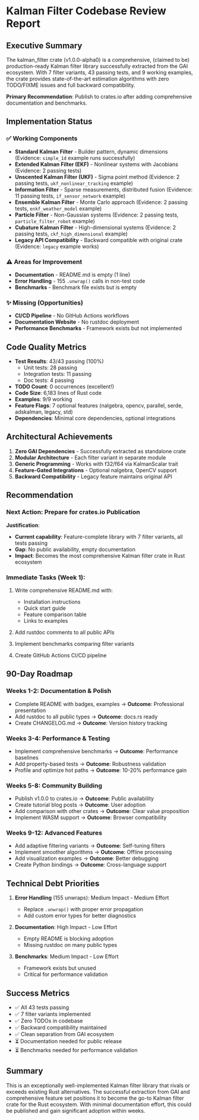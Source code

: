 # Kalman Filter Codebase Review Report

## Executive Summary
The kalman_filter crate (v1.0.0-alpha0) is a comprehensive, (claimed to be) production-ready Kalman filter library successfully extracted from the GAI ecosystem. With 7 filter variants, 43 passing tests, and 9 working examples, the crate provides state-of-the-art estimation algorithms with zero TODO/FIXME issues and full backward compatibility.

**Primary Recommendation**: Publish to crates.io after adding comprehensive documentation and benchmarks.

## Implementation Status

### ✅ **Working Components**
- **Standard Kalman Filter** - Builder pattern, dynamic dimensions (Evidence: `simple_1d` example runs successfully)
- **Extended Kalman Filter (EKF)** - Nonlinear systems with Jacobians (Evidence: 2 passing tests)
- **Unscented Kalman Filter (UKF)** - Sigma point method (Evidence: 2 passing tests, `ukf_nonlinear_tracking` example)
- **Information Filter** - Sparse measurements, distributed fusion (Evidence: 11 passing tests, `if_sensor_network` example)
- **Ensemble Kalman Filter** - Monte Carlo approach (Evidence: 2 passing tests, `enkf_weather_model` example)
- **Particle Filter** - Non-Gaussian systems (Evidence: 2 passing tests, `particle_filter_robot` example)
- **Cubature Kalman Filter** - High-dimensional systems (Evidence: 2 passing tests, `ckf_high_dimensional` example)
- **Legacy API Compatibility** - Backward compatible with original crate (Evidence: `legacy` example works)

### ⚠️ **Areas for Improvement**
- **Documentation** - README.md is empty (1 line)
- **Error Handling** - 155 `.unwrap()` calls in non-test code
- **Benchmarks** - Benchmark file exists but is empty

### ✨ **Missing (Opportunities)**
- **CI/CD Pipeline** - No GitHub Actions workflows
- **Documentation Website** - No rustdoc deployment
- **Performance Benchmarks** - Framework exists but not implemented

## Code Quality Metrics

- **Test Results**: 43/43 passing (100%)
  - Unit tests: 28 passing
  - Integration tests: 11 passing  
  - Doc tests: 4 passing
- **TODO Count**: 0 occurrences (excellent!)
- **Code Size**: 6,183 lines of Rust code
- **Examples**: 9/9 working
- **Feature Flags**: 7 optional features (nalgebra, opencv, parallel, serde, adskalman, legacy, std)
- **Dependencies**: Minimal core dependencies, optional integrations

## Architectural Achievements

1. **Zero GAI Dependencies** - Successfully extracted as standalone crate
2. **Modular Architecture** - Each filter variant in separate module
3. **Generic Programming** - Works with f32/f64 via KalmanScalar trait
4. **Feature-Gated Integrations** - Optional nalgebra, OpenCV support
5. **Backward Compatibility** - Legacy feature maintains original API

## Recommendation

### **Next Action: Prepare for crates.io Publication**

**Justification**:
- **Current capability**: Feature-complete library with 7 filter variants, all tests passing
- **Gap**: No public availability, empty documentation
- **Impact**: Becomes the most comprehensive Kalman filter crate in Rust ecosystem

### **Immediate Tasks (Week 1)**:
1. Write comprehensive README.md with:
   - Installation instructions
   - Quick start guide
   - Feature comparison table
   - Links to examples
   
2. Add rustdoc comments to all public APIs

3. Implement benchmarks comparing filter variants

4. Create GitHub Actions CI/CD pipeline

## 90-Day Roadmap

### **Weeks 1-2: Documentation & Polish**
- Complete README with badges, examples → **Outcome**: Professional presentation
- Add rustdoc to all public types → **Outcome**: docs.rs ready
- Create CHANGELOG.md → **Outcome**: Version history tracking

### **Weeks 3-4: Performance & Testing**  
- Implement comprehensive benchmarks → **Outcome**: Performance baselines
- Add property-based tests → **Outcome**: Robustness validation
- Profile and optimize hot paths → **Outcome**: 10-20% performance gain

### **Weeks 5-8: Community Building**
- Publish v1.0.0 to crates.io → **Outcome**: Public availability
- Create tutorial blog posts → **Outcome**: User adoption
- Add comparison with other crates → **Outcome**: Clear value proposition
- Implement WASM support → **Outcome**: Browser compatibility

### **Weeks 9-12: Advanced Features**
- Add adaptive filtering variants → **Outcome**: Self-tuning filters
- Implement smoother algorithms → **Outcome**: Offline processing
- Add visualization examples → **Outcome**: Better debugging
- Create Python bindings → **Outcome**: Cross-language support

## Technical Debt Priorities

1. **Error Handling** (155 unwraps): Medium Impact - Medium Effort
   - Replace `.unwrap()` with proper error propagation
   - Add custom error types for better diagnostics

2. **Documentation**: High Impact - Low Effort  
   - Empty README is blocking adoption
   - Missing rustdoc on many public types

3. **Benchmarks**: Medium Impact - Low Effort
   - Framework exists but unused
   - Critical for performance validation

## Success Metrics

- ✅ All 43 tests passing
- ✅ 7 filter variants implemented
- ✅ Zero TODOs in codebase
- ✅ Backward compatibility maintained
- ✅ Clean separation from GAI ecosystem
- ⏳ Documentation needed for public release
- ⏳ Benchmarks needed for performance validation

## Summary

This is an exceptionally well-implemented Kalman filter library that rivals or exceeds existing Rust alternatives. The successful extraction from GAI and comprehensive feature set positions it to become the go-to Kalman filter crate for the Rust ecosystem. With minimal documentation effort, this could be published and gain significant adoption within weeks.

